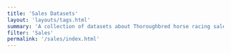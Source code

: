 ```yaml
---
title: 'Sales Datasets'
layout: 'layouts/tags.html'
summary: 'A collection of datasets about Thoroughbred horse racing sales'
filter: 'Sales'
permalink: '/sales/index.html'
---
```

